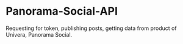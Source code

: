 # Panorama-Social-API
Requesting for token, publishing posts, getting data from product of Univera, Panorama Social.
